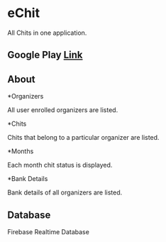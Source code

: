 # eChit
All Chits in one application.

## Google Play [Link](https://play.google.com/store/apps/details?id=com.yourapp.seetu)

## About
*Organizers

 All user enrolled organizers are listed.

*Chits

 Chits that belong to a particular organizer are listed.

*Months

 Each month chit status is displayed.

*Bank Details

 Bank details of all organizers are listed.
 
 ## Database
 Firebase Realtime Database
